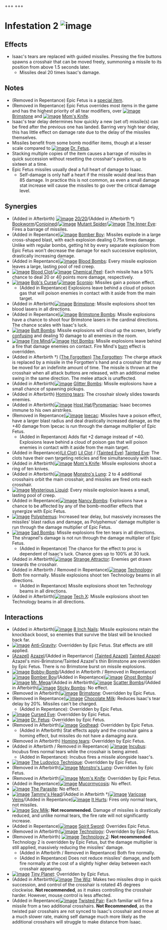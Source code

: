 +++
+++

 # Infestation 2 ![image](/image/Infestation_2.png) 


Effects
---------


* Isaac's tears are replaced with guided missiles. Pressing the fire buttons spawns a crosshair that can be moved freely, summoning a missile to its position from above 1.5 seconds later.
	+ Missiles deal 20 times Isaac's damage.


Notes
-------


* (Removed in Repentance) Epic Fetus is a [special item](/wiki/Special_item "Special item").
* (Removed in Repentance) Epic Fetus overrides most items in the game and has the highest priority of all tear modifiers, over [![image](/image/Brimstone.png)](/wiki/Brimstone "Brimstone") [Brimstone](/wiki/Brimstone "Brimstone") and [![image](/image/Mom%27s_Knife.png)](/wiki/Mom%27s_Knife "Mom's Knife") [Mom's Knife](/wiki/Mom%27s_Knife "Mom's Knife").
* Isaac's tear delay determines how quickly a new (set of) missile(s) can be fired after the previous one has landed. Barring very high tear delay, this has little effect on damage rate due to the delay of the missiles themselves.
* Missiles benefit from some bomb modifier items, though at a lesser scale compared to [![image](/image/Dr._Fetus.png)](/wiki/Dr._Fetus "Dr. Fetus") [Dr. Fetus](/wiki/Dr._Fetus "Dr. Fetus").
* Stacking multiple copies of the item causes a barrage of missiles in quick succession without resetting the crosshair's position, up to sixteen at a time.
* Epic Fetus missiles usually deal a full heart of damage to Isaac.
	+ Self-damage is only half a heart if the missile would deal less than 85 damage. In practice this is not common, as even a small damage stat increase will cause the missiles to go over the critical damage level.


Synergies
-----------


* (Added in Afterbirth) [![image](/image/20/20.png)](/wiki/20/20 "20/20") [20/20](/wiki/20/20 "20/20")/(Added in Afterbirth †) [Bookworm](/wiki/Bookworm "Bookworm")/[Conjoined](/wiki/Conjoined "Conjoined")/[![image](/image/Mutant_Spider.png)](/wiki/Mutant_Spider "Mutant Spider") [Mutant Spider](/wiki/Mutant_Spider "Mutant Spider")/[![image](/image/The_Inner_Eye.png)](/wiki/The_Inner_Eye "The Inner Eye") [The Inner Eye](/wiki/The_Inner_Eye "The Inner Eye"): Fires a barrage of missiles.
* (Added in Repentance)[![image](/image/Bomber_Boy.png)](/wiki/Bomber_Boy "Bomber Boy") [Bomber Boy](/wiki/Bomber_Boy "Bomber Boy"): Missiles explode in a large cross-shaped blast, with each explosion dealing 0.75x times damage. Unlike with regular bombs, getting hit by every separate explosion from Epic Fetus won't decrease the damage for each successive explosion, drastically increasing damage.
* (Added in Repentance)[![image](/image/Blood_Bombs.png)](/wiki/Blood_Bombs "Blood Bombs") [Blood Bombs](/wiki/Blood_Bombs "Blood Bombs"): Every missile explosion leaves a large, lasting pool of red creep.
* [![image](/image/Blood_Clot.png)](/wiki/Blood_Clot "Blood Clot") [Blood Clot](/wiki/Blood_Clot "Blood Clot")/[![image](/image/Chemical_Peel.png)](/wiki/Chemical_Peel "Chemical Peel") [Chemical Peel](/wiki/Chemical_Peel "Chemical Peel"): Each missile has a 50% chance to deal 20 or 40 points more damage, respectively.
* [![image](/image/Bob%27s_Curse.png)](/wiki/Bob%27s_Curse "Bob's Curse") [Bob's Curse](/wiki/Bob%27s_Curse "Bob's Curse")/[![image](/image/Scorpio.png)](/wiki/Scorpio "Scorpio") [Scorpio](/wiki/Scorpio "Scorpio"): Missiles gain a poison effect.
	+ (Added in Repentance) Explosions leave behind a cloud of poison gas that will poison enemies in contact with it aside from the main target.
* (Added in Afterbirth)[![image](/image/Brimstone.png)](/wiki/Brimstone "Brimstone") [Brimstone](/wiki/Brimstone "Brimstone"): Missile explosions shoot ten blood lasers in all directions.
* (Added in Repentance)[![image](/image/Brimstone_Bombs.png)](/wiki/Brimstone_Bombs "Brimstone Bombs") [Brimstone Bombs](/wiki/Brimstone_Bombs "Brimstone Bombs"): Missile explosions have a chance to shoot four Brimstone lasers in the cardinal directions. The chance scales with Isaac's luck.
* [![image](/image/Butt_Bombs.png)](/wiki/Butt_Bombs "Butt Bombs") [Butt Bombs](/wiki/Butt_Bombs "Butt Bombs"): Missile explosions will cloud up the screen, briefly [confusing](/wiki/Confusion "Confusion") and dealing 10 damage to all enemies in the room.
* [![image](/image/Fire_Mind.png)](/wiki/Fire_Mind "Fire Mind") [Fire Mind](/wiki/Fire_Mind "Fire Mind")/[![image](/image/Hot_Bombs.png)](/wiki/Hot_Bombs "Hot Bombs") [Hot Bombs](/wiki/Hot_Bombs "Hot Bombs"): Missile explosions leave behind a fire that damage enemies on contact. Fire Mind's [burn](/wiki/Burn "Burn") effect is overridden.
* (Added in Afterbirth †)  [(The Forgotten)](/wiki/The_Forgotten "The Forgotten") [The Forgotten](/wiki/The_Forgotten "The Forgotten"): The charge attack is replaced by a missile in the Forgotten's hand and a crosshair that may be moved for an indefinite amount of time. The missile is thrown at the crosshair when all attack buttons are released, with an additional melee swing in the same direction. The melee attack is unaffected.
* (Added in Afterbirth)[![image](/image/Glitter_Bombs.png)](/wiki/Glitter_Bombs "Glitter Bombs") [Glitter Bombs](/wiki/Glitter_Bombs "Glitter Bombs"): Missile explosions have a small chance of spawning pickups.
* (Added in Afterbirth) [Homing tears](/wiki/Homing_tears "Homing tears"): The crosshair slowly slides towards enemies.
* (Added in Afterbirth)[![image](/image/Host_Hat.png)](/wiki/Host_Hat "Host Hat") [Host Hat](/wiki/Host_Hat "Host Hat")/[Pyromaniac](/wiki/Pyromaniac "Pyromaniac"): Isaac becomes immune to his own airstrikes.
* (Removed in Repentance)[![image](/image/Ipecac.png)](/wiki/Ipecac "Ipecac") [Ipecac](/wiki/Ipecac "Ipecac"): Missiles have a poison effect, have a larger blast radius and deal drastically increased damage, as the +40 damage from Ipecac is run through the damage multiplier of Epic Fetus.
	+ (Added in Repentance) Adds flat +2 damage instead of +40. Explosions leave behind a cloud of poison gas that will poison enemies in contact with it aside from the main target.
* (Added in Repentance)[(Lil Clot)](/wiki/Lil_Clot "Lil Clot") [Lil Clot](/wiki/Lil_Clot "Lil Clot") /  [(Tainted Eve)](/wiki/Tainted_Eve "Tainted Eve") [Tainted Eve](/wiki/Tainted_Eve "Tainted Eve"): The clots have their own targeting reticles and fire simultaneously with Isaac.
* (Added in Afterbirth)[![image](/image/Mom%27s_Knife.png)](/wiki/Mom%27s_Knife "Mom's Knife") [Mom's Knife](/wiki/Mom%27s_Knife "Mom's Knife"): Missile explosions shoot a ring of ten knives.
* (Added in Afterbirth)[![image](/image/Monstro%27s_Lung.png)](/wiki/Monstro%27s_Lung "Monstro's Lung") [Monstro's Lung](/wiki/Monstro%27s_Lung "Monstro's Lung"): 2 to 4 additional crosshairs orbit the main crosshair, and missiles are fired onto each crosshair.
* [![image](/image/Mysterious_Liquid.png)](/wiki/Mysterious_Liquid "Mysterious Liquid") [Mysterious Liquid](/wiki/Mysterious_Liquid "Mysterious Liquid"): Every missile explosion leaves a small, lasting pool of creep.
* (Added in Repentance)[![image](/image/Nancy_Bombs.png)](/wiki/Nancy_Bombs "Nancy Bombs") [Nancy Bombs](/wiki/Nancy_Bombs "Nancy Bombs"): Explosions have a chance to be affected by any of the bomb-modifier effects that synergize with Epic Fetus.
* [![image](/image/Polyphemus.png)](/wiki/Polyphemus "Polyphemus") [Polyphemus](/wiki/Polyphemus "Polyphemus"): Increased tear delay, but massively increases the missiles' blast radius and damage, as Polyphemus' damage multiplier is run through the damage multiplier of Epic Fetus.
* [![image](/image/Sad_Bombs.png)](/wiki/Sad_Bombs "Sad Bombs") [Sad Bombs](/wiki/Sad_Bombs "Sad Bombs"): Missile explosions fire ten tears in all directions. The shrapnel's damage is not run through the damage multiplier of Epic Fetus.
	+ (Added in Repentance) The chance for the effect to proc is dependent of Isaac's luck. Chance goes up to 100% at 30 luck.
* (Added in Afterbirth)[![image](/image/Strange_Attractor.png)](/wiki/Strange_Attractor "Strange Attractor") [Strange Attractor](/wiki/Strange_Attractor "Strange Attractor"): Enemies get drawn towards the crosshair.
* (Added in Afterbirth / Removed in Repentance)[![image](/image/Technology.png)](/wiki/Technology "Technology") [Technology](/wiki/Technology "Technology"): Both fire normally. Missile explosions shoot ten Technology beams in all directions.
	+ (Added in Repentance) Missile explosions shoot ten Technology beams in all directions.
* (Added in Afterbirth)[![image](/image/Tech_X.png)](/wiki/Tech_X "Tech X") [Tech X](/wiki/Tech_X "Tech X"): Missile explosions shoot ten Technology beams in all directions.


Interactions
--------------


* (Added in Afterbirth)[![image](/image/8_Inch_Nails.png)](/wiki/8_Inch_Nails "8 Inch Nails") [8 Inch Nails](/wiki/8_Inch_Nails "8 Inch Nails"): Missile explosions retain the knockback boost, so enemies that survive the blast will be knocked back far.
* [![image](/image/Anti-Gravity.png)](/wiki/Anti-Gravity "Anti-Gravity") [Anti-Gravity](/wiki/Anti-Gravity "Anti-Gravity"): Overridden by Epic Fetus. Stat effects are still applied.
* [(Azazel)](/wiki/Azazel "Azazel") [Azazel](/wiki/Azazel "Azazel")/(Added in Repentance) [(Tainted Azazel)](/wiki/Tainted_Azazel "Tainted Azazel") [Tainted Azazel](/wiki/Tainted_Azazel "Tainted Azazel"): Azazel's mini-Brimstone/Tainted Azazel's thin Brimstone are overridden by Epic Fetus. There is no Brimstone burst on missile explosions.
* [![image](/image/Bobby-Bomb.png)](/wiki/Bobby-Bomb "Bobby-Bomb") [Bobby-Bomb](/wiki/Bobby-Bomb "Bobby-Bomb")/(Added in Afterbirth / Removed in Repentance)[![image](/image/Bomber_Boy.png)](/wiki/Bomber_Boy "Bomber Boy") [Bomber Boy](/wiki/Bomber_Boy "Bomber Boy")/(Added in Repentance)[![image](/image/Ghost_Bombs.png)](/wiki/Ghost_Bombs "Ghost Bombs") [Ghost Bombs](/wiki/Ghost_Bombs "Ghost Bombs")/[![image](/image/Mr._Mega.png)](/wiki/Mr._Mega "Mr. Mega") [Mr. Mega](/wiki/Mr._Mega "Mr. Mega")/(Added in Afterbirth)[![image](/image/Scatter_Bombs.png)](/wiki/Scatter_Bombs "Scatter Bombs") [Scatter Bombs](/wiki/Scatter_Bombs "Scatter Bombs")/(Added in Afterbirth)[![image](/image/Sticky_Bombs.png)](/wiki/Sticky_Bombs "Sticky Bombs") [Sticky Bombs](/wiki/Sticky_Bombs "Sticky Bombs"): No effect.
* (Removed in Afterbirth)[![image](/image/Brimstone.png)](/wiki/Brimstone "Brimstone") [Brimstone](/wiki/Brimstone "Brimstone"): Overridden by Epic Fetus.
* (Removed in Repentance)[![image](/image/Chocolate_Milk.png)](/wiki/Chocolate_Milk "Chocolate Milk") [Chocolate Milk](/wiki/Chocolate_Milk "Chocolate Milk"): Reduces Isaac's tear delay by 20%. Missiles can't be charged.
	+ (Added in Repentance): Overridden by Epic Fetus.
* [![image](/image/Cursed_Eye.png)](/wiki/Cursed_Eye "Cursed Eye") [Cursed Eye](/wiki/Cursed_Eye "Cursed Eye"): Overridden by Epic Fetus.
* [![image](/image/Dr._Fetus.png)](/wiki/Dr._Fetus "Dr. Fetus") [Dr. Fetus](/wiki/Dr._Fetus "Dr. Fetus"): Overridden by Epic Fetus.
* (Removed in Afterbirth)[![image](/image/Godhead.png)](/wiki/Godhead "Godhead") [Godhead](/wiki/Godhead "Godhead"): Overridden by Epic Fetus.
	+ (Added in Afterbirth) Stat effects apply and the crosshair gains a homing effect, but missiles do not have a damaging aura.
* (Removed in Afterbirth) [Homing tears](/wiki/Homing_tears "Homing tears"): Overridden by Epic Fetus.
* (Added in Afterbirth / Removed in Repentance) [![image](/image/Incubus.png)](/wiki/Incubus "Incubus") [Incubus](/wiki/Incubus "Incubus"): Incubus fires normal tears while the crosshair is being aimed.
	+ (Added in Repentance): Incubus fires a missile alongside Isaac's.
* [![image](/image/The_Ludovico_Technique.png)](/wiki/The_Ludovico_Technique "The Ludovico Technique") [The Ludovico Technique](/wiki/The_Ludovico_Technique "The Ludovico Technique"): Overridden by Epic Fetus.
* (Removed in Afterbirth)[![image](/image/Monstro%27s_Lung.png)](/wiki/Monstro%27s_Lung "Monstro's Lung") [Monstro's Lung](/wiki/Monstro%27s_Lung "Monstro's Lung"): Overridden by Epic Fetus.
* (Removed in Afterbirth)[![image](/image/Mom%27s_Knife.png)](/wiki/Mom%27s_Knife "Mom's Knife") [Mom's Knife](/wiki/Mom%27s_Knife "Mom's Knife"): Overridden by Epic Fetus.
* (Added in Repentance)[![image](/image/Mucormycosis.png)](/wiki/Mucormycosis "Mucormycosis") [Mucormycosis](/wiki/Mucormycosis "Mucormycosis"): No effect.
* [![image](/image/The_Parasite.png)](/wiki/The_Parasite "The Parasite") [The Parasite](/wiki/The_Parasite "The Parasite"): No effect.
* [![image](/image/Tammy%27s_Head.png)](/wiki/Tammy%27s_Head "Tammy's Head") [Tammy's Head](/wiki/Tammy%27s_Head "Tammy's Head")/(Added in Afterbirth †)[![image](/image/Varicose_Veins.png)](/wiki/Varicose_Veins "Varicose Veins") [Varicose Veins](/wiki/Varicose_Veins "Varicose Veins")/(Added in Repentance)[![image](/image/It_Hurts.png)](/wiki/It_Hurts "It Hurts") [It Hurts](/wiki/It_Hurts "It Hurts"): Fires only normal tears, not missiles.
* [![image](/image/Soy_Milk.png)](/wiki/Soy_Milk "Soy Milk") [Soy Milk](/wiki/Soy_Milk "Soy Milk"): **Not recommended.** Damage of missiles is drastically reduced, and unlike normal tears, the fire rate will not significantly increase.
* (Added in Repentance)[![image](/image/Spirit_Sword.png)](/wiki/Spirit_Sword "Spirit Sword") [Spirit Sword](/wiki/Spirit_Sword "Spirit Sword"): Overrides Epic Fetus.
* (Removed in Afterbirth)[![image](/image/Technology.png)](/wiki/Technology "Technology") [Technology](/wiki/Technology "Technology"): Overridden by Epic Fetus.
* (Removed in Afterbirth) [![image](/image/Technology_2.png)](/wiki/Technology_2 "Technology 2") [Technology 2](/wiki/Technology_2 "Technology 2"): **Not recommended**. Technology 2 is overridden by Epic Fetus, but the damage multiplier is still applied, massively reducing the missiles' damage.
	+ (Added in Afterbirth / Removed in Repentance) Both fire normally.
	+ (Added in Repentance) Does not reduce missiles' damage, and both fire normally at the cost of a slightly higher delay between each crosshair appearing.
* [![image](/image/Tiny_Planet.png)](/wiki/Tiny_Planet "Tiny Planet") [Tiny Planet](/wiki/Tiny_Planet "Tiny Planet"): Overridden by Epic Fetus.
* (Added in Afterbirth)[![image](/image/The_Wiz.png)](/wiki/The_Wiz "The Wiz") [The Wiz](/wiki/The_Wiz "The Wiz"): Makes two missiles drop in quick succession, and control of the crosshair is rotated 45 degrees clockwise. **Not recommended**, as it makes controlling the crosshair harder. However, mouse control is less affected.
* (Added in Repentance)[![image](/image/Twisted_Pair.png)](/wiki/Twisted_Pair "Twisted Pair") [Twisted Pair](/wiki/Twisted_Pair "Twisted Pair"): Each familiar will fire a missile from a two additional crosshairs. **Not Recommended**, as the twisted pair crosshairs are not synced to Isaac's crosshair and move at a much slower rate, making self damage much more likely as the additional crosshairs will struggle to make distance from Isaac.


